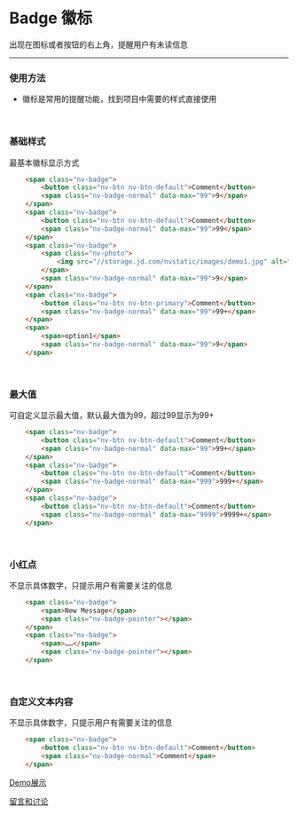 # Badge 徽标

出现在图标或者按钮的右上角，提醒用户有未读信息

---

### 使用方法

+ 徽标是常用的提醒功能，找到项目中需要的样式直接使用

<br/>

### 基础样式

最基本徽标显示方式

```html
    <span class="nv-badge">
        <button class="nv-btn nv-btn-default">Comment</button>
        <span class="nv-badge-normal" data-max="99">9</span>
    </span>
    <span class="nv-badge">
        <button class="nv-btn nv-btn-default">Comment</button>
        <span class="nv-badge-normal" data-max="99">99</span>
    </span>
    <span class="nv-badge">
        <span class="nv-photo">
            <img src="//storage.jd.com/nvstatic/images/demo1.jpg" alt="">
        </span>
        <span class="nv-badge-normal" data-max="99">9</span>
    </span>
    <span class="nv-badge">
        <button class="nv-btn nv-btn-primary">Comment</button>
        <span class="nv-badge-normal" data-max="99">99+</span>
    </span>
    <span>
        <span>option1</span>
        <span class="nv-badge-normal" data-max="99">9</span>
    </span>
```

<br/>

### 最大值

可自定义显示最大值，默认最大值为99，超过99显示为99+

```html
    <span class="nv-badge">
        <button class="nv-btn nv-btn-default">Comment</button>
        <span class="nv-badge-normal" data-max="99">99+</span>
    </span>
    <span class="nv-badge">
        <button class="nv-btn nv-btn-default">Comment</button>
        <span class="nv-badge-normal" data-max="999">999+</span>
    </span>
    <span class="nv-badge">
        <button class="nv-btn nv-btn-default">Comment</button>
        <span class="nv-badge-normal" data-max="9999">9999+</span>
    </span>
```
<br/>

### 小红点

不显示具体数字，只提示用户有需要关注的信息

```html
    <span class="nv-badge">
        <span>New Message</span>
        <span class="nv-badge-pointer"></span>
    </span>
    <span class="nv-badge">
        <span>……</span>
        <span class="nv-badge-pointer"></span>
    </span>
```
<br/>

### 自定义文本内容

不显示具体数字，只提示用户有需要关注的信息

```html
    <span class="nv-badge">
        <button class="nv-btn nv-btn-default">Comment</button>
        <span class="nv-badge-normal">Comment</span>
    </span>
```


[Demo展示](http://gtp-nv.jd.com/docs?languageCode=CN&columnUid=41c513f9dd334a1ebb0fbbd76d71e973&directoryUid=6beaa733cf904e398dadffca48a49954&directoryName=Badge%20%E5%BE%BD%E6%A0%87)

[留言和讨论](https://github.com/Nv-js/nv-source/issues/24)

    